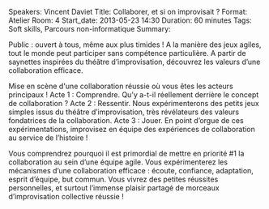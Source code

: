 Speakers: Vincent Daviet
Title: Collaborer, et si on improvisait ?
Format: Atelier
Room: 4
Start_date: 2013-05-23 14:30
Duration: 60 minutes
Tags: Soft skills, Parcours non-informatique
Summary:

Public : ouvert à tous, même aux plus timides !
A la manière des jeux agiles, tout le monde peut participer sans compétence particulière.
A partir de saynettes inspirées du théâtre d’improvisation, découvrez les valeurs d’une collaboration efficace.

Mise en scène d'une collaboration réussie où vous êtes les acteurs principaux !
Acte 1 : Comprendre.
Qu’y a-t-il réellement derrière le concept de collaboration ?
Acte 2 : Ressentir.
Nous expérimenterons des petits jeux simples issus du théâtre d’improvisation, très révélateurs des valeurs fondatrices de la collaboration.
Acte 3 : Jouer.
En point d’orgue de ces expérimentations, improvisez en équipe des expériences de collaboration au service de l’histoire !

Vous comprendrez pourquoi il est primordial de mettre en priorité #1 la collaboration au sein d’une équipe agile.
Vous expérimenterez les mécanismes d’une collaboration efficace : écoute, confiance, adaptation, esprit d’équipe, but commun.
Vous vivrez des petites réussites personnelles, et surtout l’immense plaisir partagé de morceaux d’improvisation collective réussie !
